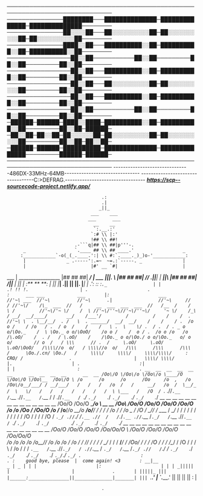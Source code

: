 
──────────────────────────────────────────────────────────────────────────────
───────────────████████───██████████████─██████████████─██████████████────────
───────────────██░░░░██───██░░░░░░░░░░██─██░░░░░░░░░░██─██░░░░░░░░░░██────────
───────────────████░░██───██████████░░██─██████████░░██─██████████░░██────────
─────────────────██░░██───────────██░░██─────────██░░██─────────██░░██────────
─────────────────██░░██───██████████░░██─██████████░░██─────────██░░██────────
─────────────────██░░██───██░░░░░░░░░░██─██░░░░░░░░░░██─────────██░░██────────
─────────────────██░░██───██████████░░██─██████████░░██─────────██░░██────────
─────────────────██░░██───────────██░░██─────────██░░██─────────██░░██────────
─██████─██████─████░░████─██████████░░██─██████████░░██─────────██░░██─██████─
─██░░██─██░░██─██░░░░░░██─██░░░░░░░░░░██─██░░░░░░░░░░██─────────██░░██─██░░██─
─██████─██████─██████████─██████████████─██████████████─────────██████─██████─
──────────────────────────────────────────────────────────────────────────────
-------------------------------486DX-33MHz-64MB-------------------------------
----------------------------------C:\>DEFRAG.---------------------------------
_________________https://scp--sourcecode-project.netlify.app/_________________




                                       .:
                                       .|
                                      _||_
                                   ___    ___
                                  ___      ___
                                    __    __
                                    `:.__.:'
                                   `:# \\ |:'
                                   !## \\ ##!
                             .-```q|## \\ ##|p'''-.
          _                  `.____ ## \\ ## ____.'                  _
         :____________`-o(_(_.____.':| \\ #:`.____._)_)o-'____________:
          |               _ .-----':.=~  ~=.:`-----. _               |
          |                        |#' __ `#|                        |
   ___    |     \_________________ |## ## ##| _________________/     |    ___
   |__|___|___. \\                 |## ## ##|                 // .___|___|__|
    | ________|_|\                 |## ## ##|                 /|_|________ |
    |_|         |                  :** ** **:                  |         |_|
      |_________|                  .|| || ||.                  |_________|
                |                 _.': :: :`._                 |
                |                   .! !! !.                   |
                .                      .                       :      ___
              ___            ___       |:                  ___       //'~\
        ___  //'~\          //'~\      .|                 //'~\     //   /
       //'~\/    /\_  ___  //   /     __  ___  ___  ___  //   /__  /    /  \
      /         //'~\/'~ \/    /  \ //'~\/''~\//'~\/''~\/     '~ \/    /_\ /
   __/  __/____/       __/    /___'/         /         /    /    /  . //'~\
   \  . \__/__/  . /   \  . ______/  __/  __/    /    /    / .  /o o /    /
   /o   / .  / o  /    /    /   \ .  \    \/ .  / .  / . _ o  o/\Oo._    /  \
   \Oo._ o o/\OoO/    /o o /    /  o / .  /o o /o   /o   /\.oO/    /  . /   /
       \.oO/    /    /\Oo._ o o/\Oo./ o o/\Oo._   o/ o o/        // o  /   /
     \\\      // .  /     \.oO/     \.oO/     \.oO/\OoO/   /\\\\//o  o/   /
         \\\\//o  o/   /\\\      /\\\      /\\\           /      \Oo./.cn/
              \Oo./   /     \\\\/     \\\\/     \\\\/\\\\/     :     CRO/
                     /                 .                       |   \\\\/
                \\\\/                  |.                      |
                .                      :|                      |
                |                       :                      .
              __  __  __  __  __  __      __  __  __  __      __  __
             /Oo\/O \/Oo\/o \/Oo\/o \____/O \/Oo\/O \/Oo\__  /Oo\/O \
            /o      /o      /o      /Oo     /o  ,   /o  /Oo\/o__/___/
           / __/___/   /   /   /   /o  /   /     __/   /o  /  \__/_
          /  \   \/   /   /   /   /   /   /   /  \ \___   /   /O  /
          `.__ .//`.__   /`.__ .//`.__   /`.__   /   / .//`.__   /
             `._/    `._/    `._/    `._/    `._/    `._/    `._/
     __  __  __  __      __             __      __  __  __  __  __  __  __  __
    /Oo\/O \/Oo\/O \____/o \   __  __  /Oo\    /Oo\/O \/Oo\/O \/Oo\/O \/Oo\/O \
   /o      /o      /Oo     /  /Oo\/O \/o  /_  /o__/___/o    __/o _____/o__/___/
  /   /   /   /   /o  /   /  /o  _   /   /O \/  \__/_/   /  \____   \/  \__/_
 /       /   /   /   /   /  /   /   /   /   /   /O  /       /   /   /   /O  /
 `._/ .//`._/   /`.__ .//  /   /`._/`.__ .//`.__   /`._/   /`.__ .//`.__   /
    `._/    `._/    `._/   `._/        `._/    `._/    `._/    `._/    `._/
     __  __  __  __  __  __  __  __  __     __  __  __  __  __  __  __  __  __
    /Oo\/O \/Oo\/O \/Oo\/O \/Oo\/Oo\/O \   /Oo\/O \/Oo\/O \/Oo\/O \/Oo\/Oo\/O \
   /o      /o      /o      /o  /o__/___/  /o      /o      /o      /_  /o      /
  /   /___/   /   /   /       /  \__/_   /   /   / __/___/   /   /Oo\/   /   /
 /   /O \/   /   /   /\__/   /   /O  /  /       /  \   \/       /o  /   /   /
 `.__   /`.__ .//`._/   / .//`.__   /   `._/   /`.__   /`._/ .//   /`._/   /
    `._/    `._/        `._/    `._/       `._/    `._/    `._/`._/    `._/
                .                      :                       .
                :    good bye, please  |  come again! <3       :
              __|__                                          _ | _
            | | |                      |:                      | | |
         _||||| |                       |              .       | |||||_
            ||| |______:_______________||______________|_______| |||
              `.______.'               |               `._______.'
                                       ||
                                       ||
                                       ||
                                       ||
                                        :
                                       |


                                       .⠀⠀⠀⠀⠀⠀⠀⠀⠀⠀⠀⠀
